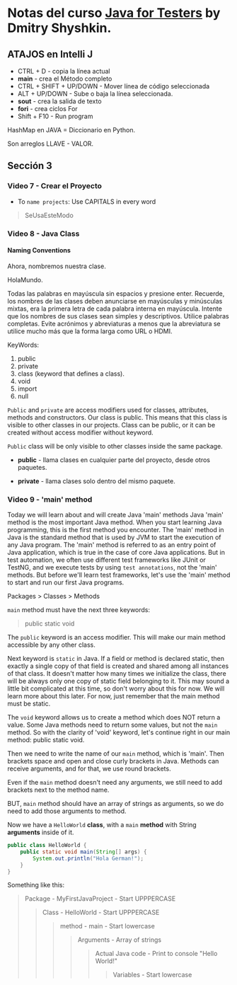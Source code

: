 # Notas del curso [Java for Testers](https://softtek.udemy.com/course/java-for-testers-dmitry/) by Dmitry Shyshkin.

## ATAJOS en Intelli J

- CTRL + D - copia la línea actual
- **main** - crea el Método completo
- CTRL + SHIFT + UP/DOWN  - Mover línea de código seleccionada
- ALT + UP/DOWN - Sube o baja la línea seleccionada.
- **sout** - crea la salida de texto
- **fori** - crea ciclos For
- Shift + F10 - Run program


HashMap en JAVA = Diccionario en Python.

Son arreglos LLAVE - VALOR.



## Sección 3

### Video 7 - Crear el Proyecto

- To `name projects`: Use CAPITALS in every word
> SeUsaEsteModo

### Video 8 - Java Class
#### Naming Conventions

Ahora, nombremos nuestra clase.

HolaMundo.

Todas las palabras en mayúscula sin espacios y presione enter.
Recuerde, los nombres de las clases deben anunciarse en mayúsculas y minúsculas mixtas, era la primera letra de cada palabra interna en mayúscula.
Intente que los nombres de sus clases sean simples y descriptivos.
Utilice palabras completas.
Evite acrónimos y abreviaturas a menos que la abreviatura se utilice mucho más que la forma larga como URL o HDMI.

KeyWords:

1. public
2. private
3. class    (keyword that defines a class).
4. void
5. import
6. null

`Public` and `private` are access modifiers used for classes, attributes, methods and constructors.
Our class is public. This means that this class is visible to other classes in our projects.
Class can be public, or it can be created without access modifier without keyword.

`Public` class will be only visible to other classes inside the same package.

- **public** - llama clases en cualquier parte del proyecto, desde otros paquetes.

- **private** - llama clases solo dentro del mismo paquete.

### Video 9 - 'main' method

Today we will learn about and will create Java 'main' methods Java 'main' method is the most important Java method.
When you start learning Java programming, this is the first method you encounter.
The 'main' method in Java is the standard method that is used by JVM to start the execution of any Java program.
The 'main' method is referred to as an entry point of Java application, which is true in the case of core Java applications.
But in test automation, we often use different test frameworks like JUnit or TestNG, and we execute tests by using `test annotations`, not the 'main' methods.
But before we'll learn test frameworks, let's use the 'main' method to start and run our first Java programs.

Packages > Classes > Methods

`main` method must have the next three keywords:
> public static void

The `public` keyword is an access modifier. 	This will make our main method accessible by any other class.

Next keyword is `static` in Java. If a field or method is declared static, then exactly a single copy of that field
is created and shared among all instances of that class.
It doesn't matter how many times we initialize the class, there will be always only one copy of static field belonging to it.
This may sound a little bit complicated at this time, so don't worry about this for now. We will learn more about this later.
For now, just remember that the main method must be static.

The `void` keyword allows us to create a method which does NOT return a value.
Some Java methods need to return some values, but not the `main` method.
So with the clarity of 'void' keyword, let's continue right in our main method: public static void.

Then we need to write the name of our `main` method, which is 'main'.
Then brackets space and open and close curly brackets in Java.
Methods can receive arguments, and for that, we use round brackets.

Even if the `main` method doesn't need any arguments, we still need to add brackets next to the method name.

BUT, `main` method should have an array of strings as arguments, so we do need to add those arguments to method.

Now we have a `HelloWorld` **class**, with a `main` **method** with String **arguments** inside of it.

```java
public class HelloWorld {
    public static void main(String[] args) {
        System.out.println("Hola German!");
    }
}
```
Something like this:

> Package - MyFirstJavaProject - Start UPPPERCASE
>> Class - HelloWorld - Start UPPPERCASE
>>> method - main - Start lowercase
>>>> Arguments - Array of strings
>>>>> Actual Java code - Print to console "Hello World!"
>>>>>> Variables - Start lowercase